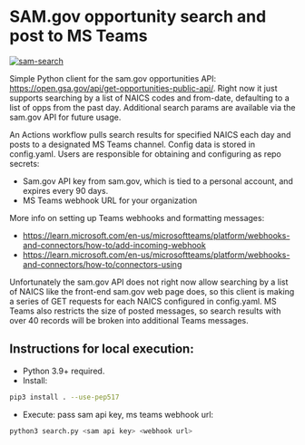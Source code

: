 # SAM.gov opportunity search and post to MS Teams
[![sam-search](https://github.com/MindPetalSoftwareSolutions/sam-search/actions/workflows/sam-search.yaml/badge.svg)](https://github.com/MindPetalSoftwareSolutions/sam-search/actions/workflows/sam-search.yaml)

Simple Python client for the sam.gov opportunities API: https://open.gsa.gov/api/get-opportunities-public-api/. Right now it just supports searching by a list of NAICS codes and from-date, defaulting to a list of opps from the past day. Additional search params are available via the sam.gov API for future usage.

An Actions workflow pulls search results for specified NAICS each day and posts to a designated MS Teams channel. Config data is stored in config.yaml. Users are responsible for obtaining and configuring as repo secrets:
- Sam.gov API key from sam.gov, which is tied to a personal account, and expires every 90 days.
- MS Teams webhook URL for your organization

More info on setting up Teams webhooks and formatting messages:
- https://learn.microsoft.com/en-us/microsoftteams/platform/webhooks-and-connectors/how-to/add-incoming-webhook
- https://learn.microsoft.com/en-us/microsoftteams/platform/webhooks-and-connectors/how-to/connectors-using

Unfortunately the sam.gov API does not right now allow searching by a list of NAICS like the front-end sam.gov web page does, so this client is making a series of GET requests for each NAICS configured in config.yaml. MS Teams also restricts the size of posted messages, so search results with over 40 records will be broken into additional Teams messages.

## Instructions for local execution:

- Python 3.9+ required.
- Install:

```sh
pip3 install . --use-pep517
```

- Execute: pass sam api key, ms teams webhook url:

```sh
python3 search.py <sam api key> <webhook url>
```
